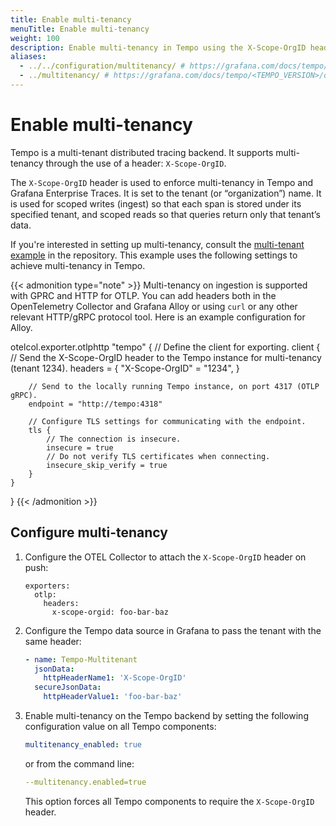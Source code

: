 ```yaml
---
title: Enable multi-tenancy
menuTitle: Enable multi-tenancy
weight: 100
description: Enable multi-tenancy in Tempo using the X-Scope-OrgID header.
aliases:
  - ../../configuration/multitenancy/ # https://grafana.com/docs/tempo/<TEMPO_VERSION>/configuration/multitenancy/
  - ../multitenancy/ # https://grafana.com/docs/tempo/<TEMPO_VERSION>/operations/multitenancy/
---
```


# Enable multi-tenancy

Tempo is a multi-tenant distributed tracing backend. It supports multi-tenancy through the use
of a header: `X-Scope-OrgID`.

The `X-Scope-OrgID` header is used to enforce multi-tenancy in Tempo and Grafana Enterprise Traces.
It is set to the tenant (or “organization”) name.
It is used for scoped writes (ingest) so that each span is stored under its specified tenant, and scoped reads so that queries return only that tenant’s data.

If you're interested in setting up multi-tenancy, consult the [multi-tenant example](https://github.com/grafana/tempo/tree/main/example/docker-compose/otel-collector-multitenant)
in the repository. This example uses the following settings to achieve multi-tenancy in Tempo.

{{< admonition type="note" >}}
Multi-tenancy on ingestion is supported with GPRC and HTTP for OTLP.
You can add headers both in the OpenTelemetry Collector and Grafana Alloy or using `curl` or any other relevant HTTP/gRPC protocol tool. 
Here is an example configuration for Alloy. 

otelcol.exporter.otlphttp "tempo" {
    // Define the client for exporting.
    client {
        // Send the X-Scope-OrgID header to the Tempo instance for multi-tenancy (tenant 1234).
        headers = {
            "X-Scope-OrgID" = "1234",
        }

        // Send to the locally running Tempo instance, on port 4317 (OTLP gRPC).
        endpoint = "http://tempo:4318"

        // Configure TLS settings for communicating with the endpoint.
        tls {
            // The connection is insecure.
            insecure = true
            // Do not verify TLS certificates when connecting.
            insecure_skip_verify = true
        }
    }
}
{{< /admonition >}}

## Configure multi-tenancy

1. Configure the OTEL Collector to attach the `X-Scope-OrgID` header on push:

   ```
   exporters:
     otlp:
       headers:
         x-scope-orgid: foo-bar-baz
   ```

1. Configure the Tempo data source in Grafana to pass the tenant with the same header:

   ```yaml
   - name: Tempo-Multitenant
     jsonData:
       httpHeaderName1: 'X-Scope-OrgID'
     secureJsonData:
       httpHeaderValue1: 'foo-bar-baz'
   ```

1. Enable multi-tenancy on the Tempo backend by setting the following configuration value on all Tempo components:

   ```yaml
   multitenancy_enabled: true
   ```

   or from the command line:

   ```yaml
   --multitenancy.enabled=true
   ```

   This option forces all Tempo components to require the `X-Scope-OrgID` header.
